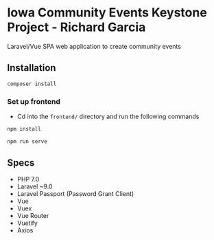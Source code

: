 # Iowa Community Events Keystone Project - Richard Garcia

Laravel/Vue SPA web application to create community events

## Installation

```bash 
composer install
```
### Set up frontend

- Cd into the `frontend/` directory and run the following commands

```bash
npm install

npm run serve
```

## Specs
- PHP 7.0
- Laravel ~9.0 
- Laravel Passport (Password Grant Client)
- Vue
- Vuex
- Vue Router
- Vuetify
- Axios
